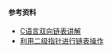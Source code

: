 #### 参考资料
- [C语言双向链表讲解](https://www.cnblogs.com/506941763lcj/p/11432527.html)
- [利用二级指针进行链表操作](https://blog.csdn.net/yutianzuijin/article/details/83177524)